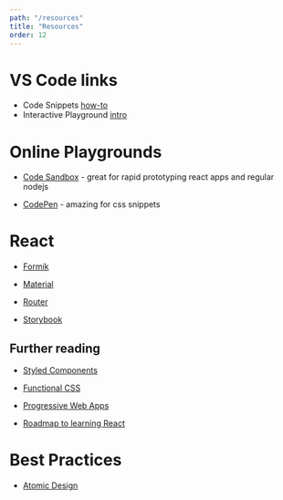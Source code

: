 ```yaml
---
path: "/resources"
title: "Resources"
order: 12
---
```


# VS Code links

- Code Snippets [how-to](https://code.visualstudio.com/docs/editor/userdefinedsnippets?WT.mc_id=react-github-sicotin)
- Interactive Playground [intro](https://code.visualstudio.com/updates/v1_9#_interactive-playground?WT.mc_id=react-github-sicotin)

# Online Playgrounds

- [Code Sandbox](https://codesandbox.io/) - great for rapid prototyping react apps and regular nodejs

- [CodePen](https://codepen.io/) - amazing for css snippets

# React

- [Formik](https://dev.to/finallynero/react-form-using-formik-material-ui-and-yup-2e8h)

- [Material](https://material-ui.com)

- [Router](https://reacttraining.com/react-router)

- [Storybook](https://storybooks-official.netlify.com/)

## Further reading

- [Styled Components](https://www.styled-components.com/)

- [Functional CSS](https://tachyons.io/)

- [Progressive Web Apps](https://www.nearform.com/blog/building-progressive-web-apps/)

- [Roadmap to learning React](https://cdn-images-1.medium.com/max/1600/0*DWU1i2q8jPrOdXsB.png)

# Best Practices

- [Atomic Design](http://bradfrost.com/blog/post/atomic-web-design/)
